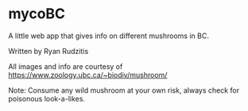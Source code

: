 # mycoBC
A little web app that gives info on different mushrooms in BC.

Written by Ryan Rudzitis

All images and info are courtesy of https://www.zoology.ubc.ca/~biodiv/mushroom/

Note: Consume any wild mushroom at your own risk, always check for poisonous look-a-likes.
